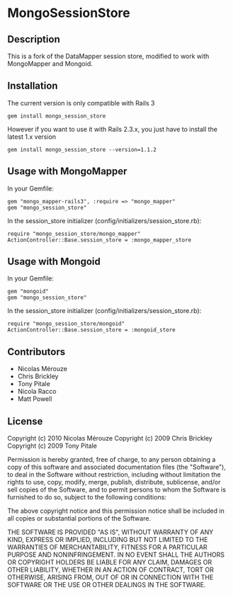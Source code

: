 # MongoSessionStore

## Description

This is a fork of the DataMapper session store, modified to work with MongoMapper and Mongoid.

## Installation

The current version is only compatible with Rails 3

    gem install mongo_session_store

However if you want to use it with Rails 2.3.x, you just have to install the latest 1.x version

    gem install mongo_session_store --version=1.1.2

## Usage with MongoMapper

In your Gemfile:

    gem "mongo_mapper-rails3", :require => "mongo_mapper"
    gem "mongo_session_store"

In the session_store initializer (config/initializers/session_store.rb):

    require "mongo_session_store/mongo_mapper"
    ActionController::Base.session_store = :mongo_mapper_store

## Usage with Mongoid

In your Gemfile:

    gem "mongoid"
    gem "mongo_session_store"

In the session_store initializer (config/initializers/session_store.rb):

    require "mongo_session_store/mongoid"
    ActionController::Base.session_store = :mongoid_store

## Contributors

* Nicolas Mérouze
* Chris Brickley
* Tony Pitale
* Nicola Racco
* Matt Powell

## License

Copyright (c) 2010 Nicolas Mérouze
Copyright (c) 2009 Chris Brickley
Copyright (c) 2009 Tony Pitale

Permission is hereby granted, free of charge, to any person
obtaining a copy of this software and associated documentation
files (the "Software"), to deal in the Software without
restriction, including without limitation the rights to use,
copy, modify, merge, publish, distribute, sublicense, and/or sell
copies of the Software, and to permit persons to whom the
Software is furnished to do so, subject to the following
conditions:

The above copyright notice and this permission notice shall be
included in all copies or substantial portions of the Software.

THE SOFTWARE IS PROVIDED "AS IS", WITHOUT WARRANTY OF ANY KIND,
EXPRESS OR IMPLIED, INCLUDING BUT NOT LIMITED TO THE WARRANTIES
OF MERCHANTABILITY, FITNESS FOR A PARTICULAR PURPOSE AND
NONINFRINGEMENT. IN NO EVENT SHALL THE AUTHORS OR COPYRIGHT
HOLDERS BE LIABLE FOR ANY CLAIM, DAMAGES OR OTHER LIABILITY,
WHETHER IN AN ACTION OF CONTRACT, TORT OR OTHERWISE, ARISING
FROM, OUT OF OR IN CONNECTION WITH THE SOFTWARE OR THE USE OR
OTHER DEALINGS IN THE SOFTWARE.

